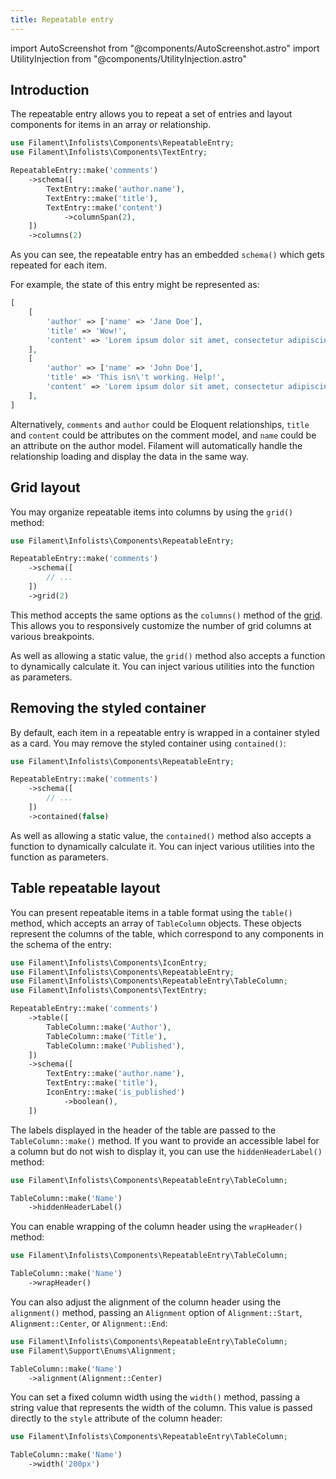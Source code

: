 ```yaml
---
title: Repeatable entry
---
```

import AutoScreenshot from "@components/AutoScreenshot.astro"
import UtilityInjection from "@components/UtilityInjection.astro"

## Introduction

The repeatable entry allows you to repeat a set of entries and layout components for items in an array or relationship.

```php
use Filament\Infolists\Components\RepeatableEntry;
use Filament\Infolists\Components\TextEntry;

RepeatableEntry::make('comments')
    ->schema([
        TextEntry::make('author.name'),
        TextEntry::make('title'),
        TextEntry::make('content')
            ->columnSpan(2),
    ])
    ->columns(2)
```

As you can see, the repeatable entry has an embedded `schema()` which gets repeated for each item.

For example, the state of this entry might be represented as:

```php
[
    [
        'author' => ['name' => 'Jane Doe'],
        'title' => 'Wow!',
        'content' => 'Lorem ipsum dolor sit amet, consectetur adipiscing elit. Nullam euismod, nisl eget aliquam ultricies, nunc nisl aliquet nunc, quis aliquam nisl.',
    ],
    [
        'author' => ['name' => 'John Doe'],
        'title' => 'This isn\'t working. Help!',
        'content' => 'Lorem ipsum dolor sit amet, consectetur adipiscing elit. Nullam euismod, nisl eget aliquam ultricies, nunc nisl aliquet nunc, quis aliquam nisl.',
    ],
]
```

<AutoScreenshot name="infolists/entries/repeatable/simple" alt="Repeatable entry" version="4.x" />

Alternatively, `comments` and `author` could be Eloquent relationships, `title` and `content` could be attributes on the comment model, and `name` could be an attribute on the author model. Filament will automatically handle the relationship loading and display the data in the same way.

## Grid layout

You may organize repeatable items into columns by using the `grid()` method:

```php
use Filament\Infolists\Components\RepeatableEntry;

RepeatableEntry::make('comments')
    ->schema([
        // ...
    ])
    ->grid(2)
```

This method accepts the same options as the `columns()` method of the [grid](../schemas/layouts#grid-system). This allows you to responsively customize the number of grid columns at various breakpoints.

<UtilityInjection set="infolistEntries" version="4.x">As well as allowing a static value, the `grid()` method also accepts a function to dynamically calculate it. You can inject various utilities into the function as parameters.</UtilityInjection>

<AutoScreenshot name="infolists/entries/repeatable/grid" alt="Repeatable entry in grid layout" version="4.x" />

## Removing the styled container

By default, each item in a repeatable entry is wrapped in a container styled as a card. You may remove the styled container using `contained()`:

```php
use Filament\Infolists\Components\RepeatableEntry;

RepeatableEntry::make('comments')
    ->schema([
        // ...
    ])
    ->contained(false)
```

<UtilityInjection set="infolistEntries" version="4.x">As well as allowing a static value, the `contained()` method also accepts a function to dynamically calculate it. You can inject various utilities into the function as parameters.</UtilityInjection>

## Table repeatable layout

You can present repeatable items in a table format using the `table()` method, which accepts an array of `TableColumn` objects. These objects represent the columns of the table, which correspond to any components in the schema of the entry:

```php
use Filament\Infolists\Components\IconEntry;
use Filament\Infolists\Components\RepeatableEntry;
use Filament\Infolists\Components\RepeatableEntry\TableColumn;
use Filament\Infolists\Components\TextEntry;

RepeatableEntry::make('comments')
    ->table([
        TableColumn::make('Author'),
        TableColumn::make('Title'),
        TableColumn::make('Published'),
    ])
    ->schema([
        TextEntry::make('author.name'),
        TextEntry::make('title'),
        IconEntry::make('is_published')
            ->boolean(),
    ])
```

<AutoScreenshot name="infolists/entries/repeatable/table" alt="Repeatable entry with table layout" version="4.x" />

The labels displayed in the header of the table are passed to the `TableColumn::make()` method. If you want to provide an accessible label for a column but do not wish to display it, you can use the `hiddenHeaderLabel()` method:

```php
use Filament\Infolists\Components\RepeatableEntry\TableColumn;

TableColumn::make('Name')
    ->hiddenHeaderLabel()
```

You can enable wrapping of the column header using the `wrapHeader()` method:

```php
use Filament\Infolists\Components\RepeatableEntry\TableColumn;

TableColumn::make('Name')
    ->wrapHeader()
```

You can also adjust the alignment of the column header using the `alignment()` method, passing an `Alignment` option of `Alignment::Start`, `Alignment::Center`, or `Alignment::End`:

```php
use Filament\Infolists\Components\RepeatableEntry\TableColumn;
use Filament\Support\Enums\Alignment;

TableColumn::make('Name')
    ->alignment(Alignment::Center)
```

You can set a fixed column width using the `width()` method, passing a string value that represents the width of the column. This value is passed directly to the `style` attribute of the column header:

```php
use Filament\Infolists\Components\RepeatableEntry\TableColumn;

TableColumn::make('Name')
    ->width('200px')
```
